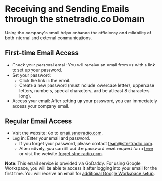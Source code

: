 # Receiving and Sending Emails through the stnetradio.co Domain

Using the company's email helps enhance the efficiency and reliability of both internal and external communications.

## First-time Email Access

- Check your personal email: You will receive an email from us with a link to set up your password.
- Set your password:
    - Click the link in the email.
    - Create a new password (must include lowercase letters, uppercase letters, numbers, special characters, and be at least 8 characters long).
- Access your email: After setting up your password, you can immediately access your company email.

## Regular Email Access

- Visit the website: Go to [email.stnetradio.com](http://email.stnetradio.com/).
- Log in: Enter your email and password.
    - If you forget your password, please contact [team@stnetradio.com](mailto:team@stnetradio.com).
    - Alternatively, you can fill out the password reset request form [here](https://tally.so/r/mBQedN) or visit the website [forget.stnetradio.com](https://forget.stnetradio.comm/).

**Note:** This email service is provided via GoDaddy. For using Google Workspace, you will be able to access it after logging into your email for the first time. You will receive an email for [additional Google Workspace setup](/googleworks/signin.md).